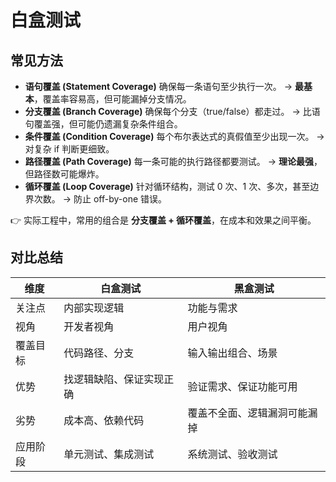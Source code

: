 # 白盒测试

## 常见方法

- **语句覆盖 (Statement Coverage)**
   确保每一条语句至少执行一次。
   → **最基本**，覆盖率容易高，但可能漏掉分支情况。
- **分支覆盖 (Branch Coverage)**
   确保每个分支（true/false）都走过。
   → 比语句覆盖强，但可能仍遗漏复杂条件组合。
- **条件覆盖 (Condition Coverage)**
   每个布尔表达式的真假值至少出现一次。
   → 对复杂 if 判断更细致。
- **路径覆盖 (Path Coverage)**
   每一条可能的执行路径都要测试。
   → **理论最强**，但路径数可能爆炸。
- **循环覆盖 (Loop Coverage)**
   针对循环结构，测试 0 次、1 次、多次，甚至边界次数。
   → 防止 off-by-one 错误。

👉 实际工程中，常用的组合是 **分支覆盖 + 循环覆盖**，在成本和效果之间平衡。

## **对比总结**

| 维度     | 白盒测试                 | 黑盒测试                     |
| -------- | ------------------------ | ---------------------------- |
| 关注点   | 内部实现逻辑             | 功能与需求                   |
| 视角     | 开发者视角               | 用户视角                     |
| 覆盖目标 | 代码路径、分支           | 输入输出组合、场景           |
| 优势     | 找逻辑缺陷、保证实现正确 | 验证需求、保证功能可用       |
| 劣势     | 成本高、依赖代码         | 覆盖不全面、逻辑漏洞可能漏掉 |
| 应用阶段 | 单元测试、集成测试       | 系统测试、验收测试           |
